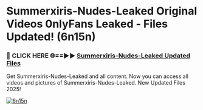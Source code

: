# Summerxiris-Nudes-Leaked Original Videos 0nlyFans Leaked - Files Updated! (6n15n)

<h3>🔴 CLICK HERE 🌐==►► <a href="https://tinyurl.com/4mcuefdz" rel="nofollow">Summerxiris-Nudes-Leaked Updated Files</a></h3>

Get Summerxiris-Nudes-Leaked and all content. Now you can access all videos and pictures of Summerxiris-Nudes-Leaked. New Updated Files 2025!

[![6n15n](https://i.imgur.com/StAQSOY.gif)](https://tinyurl.com/4mcuefdz)
